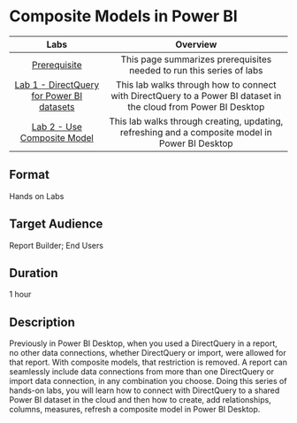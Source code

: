 # Composite Models in Power BI
| Labs | Overview | 
|:------:|:---------:|
|[Prerequisite](https://github.com/lipinght/PBIHackathon/blob/main/CompositeModels/Prerequisite.md)|This page summarizes prerequisites needed to run this series of labs|
|[Lab 1 - DirectQuery for Power BI datasets](https://github.com/lipinght/PBIHackathon/blob/main/CompositeModels/DirectQuery%20for%20Power%20BI%20datasets%20Lab.md)|This lab walks through how to connect with DirectQuery to a Power BI dataset in the cloud from Power BI Desktop|
|[Lab 2 - Use Composite Model](https://github.com/lipinght/PBIHackathon/blob/main/CompositeModels/Use%20Composite%20Model%20Lab.md)|This lab walks through creating, updating, refreshing and a composite model in Power BI Desktop|


## Format

Hands on Labs

## Target Audience

Report Builder; End Users

## Duration

1 hour 

## Description

Previously in Power BI Desktop, when you used a DirectQuery in a report, no other data connections, whether DirectQuery or import, were allowed for that report. With composite models, that restriction is removed. A report can seamlessly include data connections from more than one DirectQuery or import data connection, in any combination you choose.
Doing this series of hands-on labs, you will learn how to connect with DirectQuery to a shared Power BI dataset in the cloud and then how to create, add relationships, columns, measures, refresh a composite model in Power BI Desktop. 
